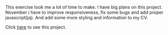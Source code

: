This exercise took me a lot of time to make. I have big plans on this project. November i have to improve responsiveness, fix some bugs and add proper javascript(jq). And add some more styling and information to my CV.

Click [here]() to see this project.
